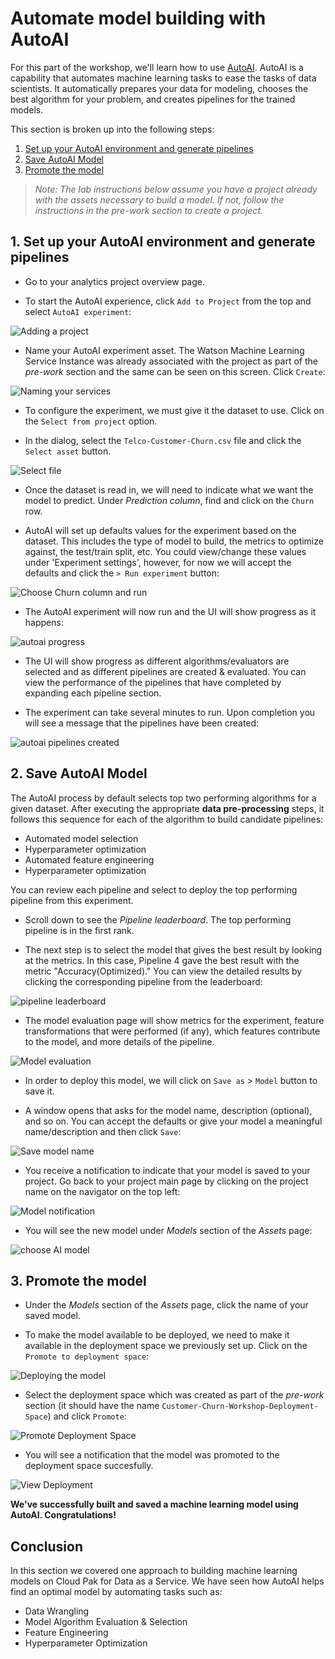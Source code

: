 # Automate model building with AutoAI

For this part of the workshop, we'll learn how to use [AutoAI](https://www.ibm.com/support/producthub/icpdata/docs/content/SSQNUZ_current/wsj/analyze-data/autoai-overview.html).
AutoAI is a capability that automates machine learning tasks to ease the tasks of data scientists. It automatically prepares your data for modeling, chooses the best algorithm for your problem, and creates pipelines for the trained models.

This section is broken up into the following steps:

1. [Set up your AutoAI environment and generate pipelines](#1-set-up-your-autoai-environment-and-generate-pipelines)
2. [Save AutoAI Model](#2-save-autoai-model)
3. [Promote the model](#3-promote-the-model)

>*Note: The lab instructions below assume you have a project already with the assets necessary to build a model. If not, follow the instructions in the pre-work section to create a project.*

## 1. Set up your AutoAI environment and generate pipelines

* Go to your analytics project overview page.

* To start the AutoAI experience, click `Add to Project` from the top and select `AutoAI experiment`:

![Adding a project](../.gitbook/assets/images/autoai/autoai-add-project.png)

* Name your AutoAI experiment asset. The Watson Machine Learning Service Instance was already associated with the project as part of the *pre-work* section and the same can be seen on this screen. Click `Create`:

![Naming your services](../.gitbook/assets/images/autoai/autoai-name-services.png)

* To configure the experiment, we must give it the dataset to use. Click on the `Select from project` option.

* In the dialog, select the `Telco-Customer-Churn.csv` file and click the `Select asset` button.

![Select file](../.gitbook/assets/images/autoai/autoai-chooseprojectdataset.png)

* Once the dataset is read in, we will need to indicate what we want the model to predict. Under *Prediction column*, find and click on the `Churn` row.

* AutoAI will set up defaults values for the experiment based on the dataset. This includes the type of model to build, the metrics to optimize against, the test/train split, etc. You could view/change these values under 'Experiment settings', however, for now we will accept the defaults and click the `> Run experiment` button:

![Choose Churn column and run](../.gitbook/assets/images/autoai/autoai-choose-churn-and-run.png)

* The AutoAI experiment will now run and the UI will show progress as it happens:

![autoai progress](../.gitbook/assets/images/autoai/autoai-model-progress.png)

* The UI will show progress as different algorithms/evaluators are selected and as different pipelines are created & evaluated. You can view the performance of the pipelines that have completed by expanding each pipeline section.

* The experiment can take several minutes to run. Upon completion you will see a message that the pipelines have been created:

![autoai pipelines created](../.gitbook/assets/images/autoai/autoai-pipelines-complete.png)

## 2. Save AutoAI Model

The AutoAI process by default selects top two performing algorithms for a given dataset. After executing the appropriate **data pre-processing** steps, it  follows this sequence for each of the algorithm to build candidate pipelines:


* Automated model selection 
* Hyperparameter optimization 
* Automated feature engineering 
* Hyperparameter optimization 

You can review each pipeline and select to deploy the top performing pipeline from this experiment.

* Scroll down to see the *Pipeline leaderboard*. The top performing pipeline is in the first rank.

* The next step is to select the model that gives the best result by looking at the metrics. In this case, Pipeline 4 gave the best result with the metric "Accuracy(Optimized)." You can view the detailed results by clicking the corresponding pipeline from the leaderboard:

![pipeline leaderboard](../.gitbook/assets/images/autoai/autoai-pipeline-leaderboard.png)

* The model evaluation page will show metrics for the experiment, feature transformations that were performed (if any), which features contribute to the model, and more details of the pipeline.

![Model evaluation](../.gitbook/assets/images/autoai/autoai-model-evaluation.png)

* In order to deploy this model, we will click on `Save as` > `Model` button to save it.

* A window opens that asks for the model name, description (optional), and so on. You can accept the defaults or give your model a meaningful name/description and then click `Save`:

![Save model name](../.gitbook/assets/images/autoai/autoai-save-model-name.png)

* You receive a notification to indicate that your model is saved to your project. Go back to your project main page by clicking on the project name on the navigator on the top left:

![Model notification](../.gitbook/assets/images/autoai/autoai-model-notification.png)

* You will see the new model under *Models* section of the *Assets* page:

![choose AI model](../.gitbook/assets/images/autoai/autoai-choose-asset-ai-model.png)

## 3. Promote the model

* Under the *Models* section of the *Assets* page, click the name of your saved model.

* To make the model available to be deployed, we need to make it available in the deployment space we previously set up. Click on the `Promote to deployment space`:

![Deploying the model](../.gitbook/assets/images/autoai/autoai-deploy-model.png)

* Select the deployment space which was created as part of the *pre-work* section (it should have the name `Customer-Churn-Workshop-Deployment-Space`) and click `Promote`:

![Promote Deployment Space](../.gitbook/assets/images/autoai/autoai-promote-model.png)

* You will see a notification that the model was promoted to the deployment space succesfully.

![View Deployment](../.gitbook/assets/images/autoai/autoai-view-deployment.png)

**We've successfully built and saved a machine learning model using AutoAI. Congratulations!**

## Conclusion

In this section we covered one approach to building machine learning models on Cloud Pak for Data as a Service. We have seen how AutoAI helps find an optimal model by automating tasks such as:

* Data Wrangling
* Model Algorithm Evaluation & Selection
* Feature Engineering
* Hyperparameter Optimization
